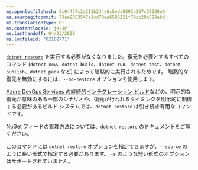 ```yaml
---
ms.openlocfilehash: 6c04437c2a211b244e6c5eda0893b267c59668e9
ms.sourcegitcommit: 73aa9653547a1cd70ee6586221f79cc29b588ebd
ms.translationtype: HT
ms.contentlocale: ja-JP
ms.lasthandoff: 04/23/2020
ms.locfileid: "82102771"
---
```

[`dotnet restore`](~/docs/core/tools/dotnet-restore.md) を実行する必要がなくなりました。復元を必要とするすべてのコマンド (`dotnet new`、`dotnet build`、`dotnet run`、`dotnet test`、`dotnet publish`、`dotnet pack` など) によって暗黙的に実行されるためです。 暗黙的な復元を無効にするには、`--no-restore` オプションを使用します。

[Azure DevOps Services の継続的インテグレーション ビルド](https://docs.microsoft.com/azure/devops/build-release/apps/aspnet/build-aspnet-core)などの、明示的な復元が意味のある一部のシナリオや、復元が行われるタイミングを明示的に制御する必要があるビルド システムでは、`dotnet restore` は引き続き有用なコマンドです。

NuGet フィードの管理方法については、[`dotnet restore` のドキュメント](../docs/core/tools/dotnet-restore.md)をご覧ください。

このコマンドには `dotnet restore` オプションを指定できますが、`--source` のように長い形式で指定する必要があります。 `-s` のような短い形式のオプションはサポートされていません。

